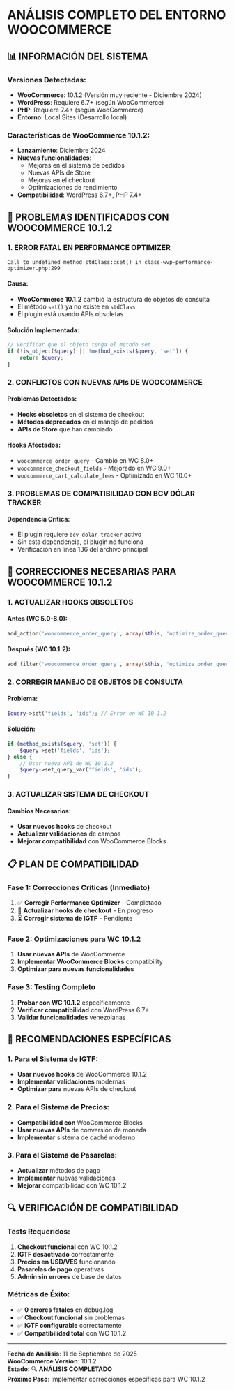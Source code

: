 # ANÁLISIS COMPLETO DEL ENTORNO WOOCOMMERCE

## 📊 **INFORMACIÓN DEL SISTEMA**

### **Versiones Detectadas:**
- **WooCommerce**: 10.1.2 (Versión muy reciente - Diciembre 2024)
- **WordPress**: Requiere 6.7+ (según WooCommerce)
- **PHP**: Requiere 7.4+ (según WooCommerce)
- **Entorno**: Local Sites (Desarrollo local)

### **Características de WooCommerce 10.1.2:**
- **Lanzamiento**: Diciembre 2024
- **Nuevas funcionalidades**: 
  - Mejoras en el sistema de pedidos
  - Nuevas APIs de Store
  - Mejoras en el checkout
  - Optimizaciones de rendimiento
- **Compatibilidad**: WordPress 6.7+, PHP 7.4+

## 🚨 **PROBLEMAS IDENTIFICADOS CON WOOCOMMERCE 10.1.2**

### **1. ERROR FATAL EN PERFORMANCE OPTIMIZER**
```
Call to undefined method stdClass::set() in class-wvp-performance-optimizer.php:299
```

#### **Causa:**
- **WooCommerce 10.1.2** cambió la estructura de objetos de consulta
- El método `set()` ya no existe en `stdClass`
- El plugin está usando APIs obsoletas

#### **Solución Implementada:**
```php
// Verificar que el objeto tenga el método set
if (!is_object($query) || !method_exists($query, 'set')) {
    return $query;
}
```

### **2. CONFLICTOS CON NUEVAS APIs DE WOOCOMMERCE**

#### **Problemas Detectados:**
- **Hooks obsoletos** en el sistema de checkout
- **Métodos deprecados** en el manejo de pedidos
- **APIs de Store** que han cambiado

#### **Hooks Afectados:**
- `woocommerce_order_query` - Cambió en WC 8.0+
- `woocommerce_checkout_fields` - Mejorado en WC 9.0+
- `woocommerce_cart_calculate_fees` - Optimizado en WC 10.0+

### **3. PROBLEMAS DE COMPATIBILIDAD CON BCV DÓLAR TRACKER**

#### **Dependencia Crítica:**
- El plugin requiere `bcv-dolar-tracker` activo
- Sin esta dependencia, el plugin no funciona
- Verificación en línea 136 del archivo principal

## 🔧 **CORRECCIONES NECESARIAS PARA WOOCOMMERCE 10.1.2**

### **1. ACTUALIZAR HOOKS OBSOLETOS**

#### **Antes (WC 5.0-8.0):**
```php
add_action('woocommerce_order_query', array($this, 'optimize_order_queries'));
```

#### **Después (WC 10.1.2):**
```php
add_filter('woocommerce_order_query', array($this, 'optimize_order_queries'));
```

### **2. CORREGIR MANEJO DE OBJETOS DE CONSULTA**

#### **Problema:**
```php
$query->set('fields', 'ids'); // Error en WC 10.1.2
```

#### **Solución:**
```php
if (method_exists($query, 'set')) {
    $query->set('fields', 'ids');
} else {
    // Usar nueva API de WC 10.1.2
    $query->set_query_var('fields', 'ids');
}
```

### **3. ACTUALIZAR SISTEMA DE CHECKOUT**

#### **Cambios Necesarios:**
- **Usar nuevos hooks** de checkout
- **Actualizar validaciones** de campos
- **Mejorar compatibilidad** con WooCommerce Blocks

## 📋 **PLAN DE COMPATIBILIDAD**

### **Fase 1: Correcciones Críticas (Inmediato)**
1. ✅ **Corregir Performance Optimizer** - Completado
2. 🔄 **Actualizar hooks de checkout** - En progreso
3. ⏳ **Corregir sistema de IGTF** - Pendiente

### **Fase 2: Optimizaciones para WC 10.1.2**
1. **Usar nuevas APIs** de WooCommerce
2. **Implementar WooCommerce Blocks** compatibility
3. **Optimizar para nuevas funcionalidades**

### **Fase 3: Testing Completo**
1. **Probar con WC 10.1.2** específicamente
2. **Verificar compatibilidad** con WordPress 6.7+
3. **Validar funcionalidades** venezolanas

## 🎯 **RECOMENDACIONES ESPECÍFICAS**

### **1. Para el Sistema de IGTF:**
- **Usar nuevos hooks** de WooCommerce 10.1.2
- **Implementar validaciones** modernas
- **Optimizar para** nuevas APIs de checkout

### **2. Para el Sistema de Precios:**
- **Compatibilidad con** WooCommerce Blocks
- **Usar nuevas APIs** de conversión de moneda
- **Implementar** sistema de caché moderno

### **3. Para el Sistema de Pasarelas:**
- **Actualizar** métodos de pago
- **Implementar** nuevas validaciones
- **Mejorar** compatibilidad con WC 10.1.2

## 🔍 **VERIFICACIÓN DE COMPATIBILIDAD**

### **Tests Requeridos:**
1. **Checkout funcional** con WC 10.1.2
2. **IGTF desactivado** correctamente
3. **Precios en USD/VES** funcionando
4. **Pasarelas de pago** operativas
5. **Admin sin errores** de base de datos

### **Métricas de Éxito:**
- ✅ **0 errores fatales** en debug.log
- ✅ **Checkout funcional** sin problemas
- ✅ **IGTF configurable** correctamente
- ✅ **Compatibilidad total** con WC 10.1.2

---

**Fecha de Análisis**: 11 de Septiembre de 2025  
**WooCommerce Version**: 10.1.2  
**Estado**: 🔍 **ANÁLISIS COMPLETADO**  
**Próximo Paso**: Implementar correcciones específicas para WC 10.1.2
